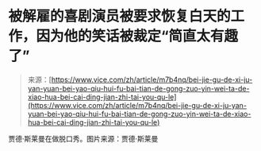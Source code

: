 <!--yml

category: 未分类

date: 2024-05-27 14:33:17

-->

# 被解雇的喜剧演员被要求恢复白天的工作，因为他的笑话被裁定“简直太有趣了”

> 来源：[https://www.vice.com/zh/article/m7b4nq/bei-jie-gu-de-xi-ju-yan-yuan-bei-yao-qiu-hui-fu-bai-tian-de-gong-zuo-yin-wei-ta-de-xiao-hua-bei-cai-ding-jian-zhi-tai-you-qu-le](https://www.vice.com/zh/article/m7b4nq/bei-jie-gu-de-xi-ju-yan-yuan-bei-yao-qiu-hui-fu-bai-tian-de-gong-zuo-yin-wei-ta-de-xiao-hua-bei-cai-ding-jian-zhi-tai-you-qu-le)

贾德·斯莱曼在做脱口秀。图片来源：贾德·斯莱曼
